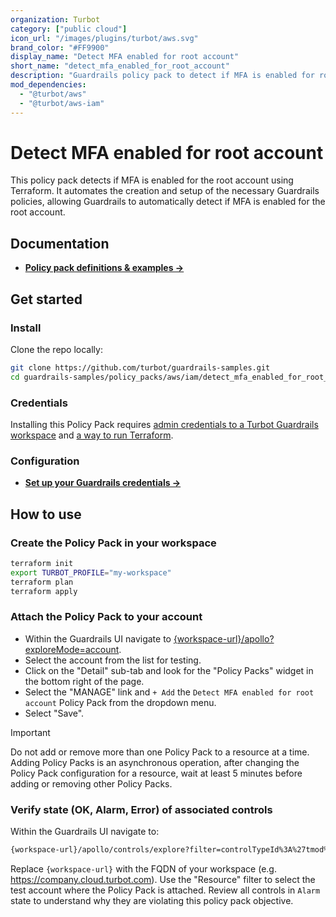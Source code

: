 ```yaml
---
organization: Turbot
category: ["public cloud"]
icon_url: "/images/plugins/turbot/aws.svg"
brand_color: "#FF9900"
display_name: "Detect MFA enabled for root account"
short_name: "detect_mfa_enabled_for_root_account"
description: "Guardrails policy pack to detect if MFA is enabled for root account or not."
mod_dependencies:
  - "@turbot/aws"
  - "@turbot/aws-iam"
---
```


# Detect MFA enabled for root account

This policy pack detects if MFA is enabled for the root account using Terraform. It automates the creation and setup of the necessary Guardrails policies, allowing Guardrails to automatically detect if MFA is enabled for the root account.

## Documentation

- **[Policy pack definitions & examples →](#)**

## Get started

### Install

Clone the repo locally:

```sh
git clone https://github.com/turbot/guardrails-samples.git
cd guardrails-samples/policy_packs/aws/iam/detect_mfa_enabled_for_root_account
```

### Credentials

Installing this Policy Pack requires [admin credentials to a Turbot Guardrails workspace](https://turbot.com/guardrails/docs/guides/iam/access-keys) and [a way to run Terraform](https://turbot.com/guardrails/docs/7-minute-labs/terraform).

### Configuration

- **[Set up your Guardrails credentials →](https://turbot.com/guardrails/docs/7-minute-labs/cli#set-up-your-turbot-credentials)**

## How to use

### Create the Policy Pack in your workspace

  ```sh
  terraform init
  export TURBOT_PROFILE="my-workspace"
  terraform plan 
  terraform apply
  ```

### Attach the Policy Pack to your account

- Within the Guardrails UI navigate to [{workspace-url}/apollo?exploreMode=account](#).
- Select the account from the list for testing.
- Click on the "Detail" sub-tab and look for the "Policy Packs" widget in the bottom right of the page.
- Select the "MANAGE" link and `+ Add` the `Detect MFA enabled for root account` Policy Pack from the dropdown menu.
- Select "Save".

> [!IMPORTANT]
> Do not add or remove more than one Policy Pack to a resource at a time. Adding Policy Packs is an asynchronous operation, after changing the Policy Pack configuration for a resource, wait at least 5 minutes before adding or removing other Policy Packs.

### Verify state (OK, Alarm, Error) of associated controls

Within the Guardrails UI navigate to:

  ```sh
  {workspace-url}/apollo/controls/explore?filter=controlTypeId%3A%27tmod%3A%40turbot%2Faws-iam%23%2Fcontrol%2Ftypes%2FrootApproved%27
  ```

  Replace `{workspace-url}` with the FQDN of your workspace (e.g. <https://company.cloud.turbot.com>). Use the "Resource" filter to select the test account where the Policy Pack is attached. Review all controls in `Alarm` state to understand why they are violating this policy pack objective.

<!-- ### Resolve the alarms

For each control type, choose to [resolve the alarms](https://turbot.com/guardrails/docs/guides/quick-actions), [create resource exceptions](https://turbot.com/guardrails/docs/getting-started/activity-exceptions#manual-policy-exceptions) or to apply enforcement settings. The default setting for all controls are set to `Check: ...`. Each policy with an enforcement option will have a corresponding enforcement setting that is commented out. These can easily be found by searching across the `*.tf` files for `Enforce:`.

To apply enforcement automation: Open the Policy Pack Terraform source files in your code editor. Toggle individual controls between `Check` and `Enforce` by changing which line is commented out:

  ```hcl
    resource "turbot_policy_setting" "aws_iam_access_key_active" {
      resource = turbot_smart_folder.pack.id
      type     = "tmod:@turbot/aws-iam#/policy/types/accessKeyActive"
      # value    = "Check: Active"
      value    =  "Enforce: Delete inactive with 1 day warning"
      # value    =  "Enforce: Delete inactive with 3 days warning"
      # value    =  "Enforce: Delete inactive with 7 days warning"
      # value    =  "Enforce: Delete inactive with 14 days warning"
      # value    =  "Enforce: Delete inactive with 30 days warning"
      # value    =  "Enforce: Delete inactive with 60 days warning"
      # value    =  "Enforce: Delete inactive with 90 days warning"
      # value    =  "Enforce: Delete inactive with 180 days warning"
      # value    =  "Enforce: Delete inactive with 365 days warning"
      # value    =  "Enforce: Deactivate inactive with 1 day warning"
      # value    =  "Enforce: Deactivate inactive with 3 days warning"
      # value    =  "Enforce: Deactivate inactive with 7 days warning"
      # value    =  "Enforce: Deactivate inactive with 14 days warning"
      # value    =  "Enforce: Deactivate inactive with 30 days warning"
      # value    =  "Enforce: Deactivate inactive with 60 days warning"
      # value    =  "Enforce: Deactivate inactive with 90 days warning"
      # value    =  "Enforce: Deactivate inactive with 180 days warning"
      # value    =  "Enforce: Deactivate inactive with 365 days warning"
    }
  ```

  Then re-apply the Terraform stack:

```sh
terraform plan 
terraform apply
```

> [!CAUTION]
> Enforcement controls have the ability delete data, remove permissions and change configuration of your cloud resources. Guardrails automation is very fast and there is no undo; if you do not fully understand the scope of an enforcement or the potential impact to your applications then do not implement enforcement options. -->
